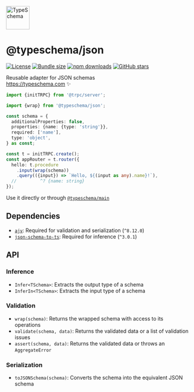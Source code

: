 <!-- This file is generated. Do not modify it manually! -->

<img src="https://typeschema.com/assets/logo.png" width="64px" alt="TypeSchema" />
<h1>@typeschema/json</h1>
<p>
  <a href="https://opensource.org/licenses/MIT" rel="nofollow"><img src="https://img.shields.io/github/license/decs/typeschema" alt="License"></a>
  <a href="https://bundlephobia.com/package/@typeschema/json" rel="nofollow"><img src="https://img.shields.io/bundlephobia/minzip/%40typeschema%2Fjson" alt="Bundle size"></a>
  <a href="https://www.npmjs.com/package/@typeschema/json" rel="nofollow"><img src="https://img.shields.io/npm/dw/@typeschema/json.svg" alt="npm downloads"></a>
  <a href="https://github.com/decs/typeschema/stargazers" rel="nofollow"><img src="https://img.shields.io/github/stars/decs/typeschema" alt="GitHub stars"></a>
</p>
<p>
  Reusable adapter for JSON schemas
  <br />
  <a href="https://typeschema.com">https://typeschema.com</a> ✨
</p>

```ts
import {initTRPC} from '@trpc/server';

import {wrap} from '@typeschema/json';

const schema = {
  additionalProperties: false,
  properties: {name: {type: 'string'}},
  required: ['name'],
  type: 'object',
} as const;

const t = initTRPC.create();
const appRouter = t.router({
  hello: t.procedure
    .input(wrap(schema))
    .query(({input}) => `Hello, ${(input as any).name}!`),
  //         ^? {name: string}
});

```

Use it directly or through [`@typeschema/main`](https://github.com/decs/typeschema/tree/main/packages/main)

## Dependencies
- [`ajv`](https://www.npmjs.com/package/ajv): Required for validation and serialization (`^8.12.0`)
- [`json-schema-to-ts`](https://www.npmjs.com/package/json-schema-to-ts): Required for inference (`^3.0.1`)

## API

### Inference
- `Infer<TSchema>`: Extracts the output type of a schema
- `InferIn<TSchema>`: Extracts the input type of a schema

### Validation
- `wrap(schema)`: Returns the wrapped schema with access to its operations
- `validate(schema, data)`: Returns the validated data or a list of validation issues
- `assert(schema, data)`: Returns the validated data or throws an `AggregateError`

### Serialization
- `toJSONSchema(schema)`: Converts the schema into the equivalent JSON schema
